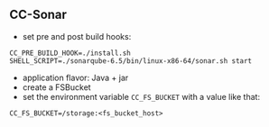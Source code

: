 ## CC-Sonar


- set pre and post build hooks:

```
CC_PRE_BUILD_HOOK=./install.sh
SHELL_SCRIPT=./sonarqube-6.5/bin/linux-x86-64/sonar.sh start
```

- application flavor: Java + jar
- create a FSBucket
- set the environment variable `CC_FS_BUCKET` with a value like that:

```
CC_FS_BUCKET=/storage:<fs_bucket_host>
```


